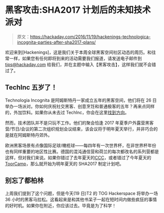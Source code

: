# 黑客攻击:SHA2017 计划后的未知技术派对

> 原文：<https://hackaday.com/2016/11/19/hackenings-technologica-incognita-parties-after-sha2017-plans/>

欢迎来到[Hackenings]，这是我们关于本周全球黑客空间社区动态的周历。和往常一样，如果您有任何即将到来的活动需要我们报道，请发送电子邮件到 tips@hackaday.com 给我们，并在主题中输入【黑客攻击】，这样我们就不会错过了。

## TechInc 五岁了！

Technologia Incognita 是阿姆斯特丹一家成立五年的黑客空间，他们将在 26 日举办一场派对。你如何庆祝社交黑客、创意烹饪和普通极客的五年？再来点同样的，外加饮料。如果你从未去过 TechInc，你会在这里[找到方向](https://wiki.techinc.nl/index.php/ACTA)。

然而，技术团队并不是只玩不工作。他们的聚会恰逢 2017 年夏季户外露营黑客营/节日/会议的第二次组织规划会议结束，该会议将于明年夏天举行，并非巧合的是就在阿姆斯特丹郊外。

欧洲黑客场景有点像国际足球/橄榄球——每四年有一次世界杯，在非世界杯年份也有同样重要的地区性比赛。德国的混沌通信营和荷兰的每次都改名的系列营都是这样，但对我们来说。如果你错过了去年夏天的[CCC](http://hackaday.com/tag/cccamp/)，或者错过了今年夏天的[ToorCamp](http://toorcamp.toorcon.net/)，那么就开始为明年夏天的 SHA2017 制定计划吧。

## 别忘了都柏林

上周我们提到了这个问题，但是今天(19 日)T2 的 TOG Hackerspace 将举办一场 36 小时的黑客马拉松。这看起来是和其他书呆子一起在短时间内做些疯狂的事情的好时机。如果你在附近，你应该过去。毕竟是为了科学！